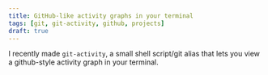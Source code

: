```yaml
---
title: GitHub-like activity graphs in your terminal
tags: [git, git-activity, github, projects]
draft: true
---
```


I recently made `git-activity`, a small shell script/git alias that lets you
view a github-style activity graph in your terminal.
